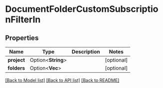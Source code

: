 # DocumentFolderCustomSubscriptionFilterIn

## Properties

Name | Type | Description | Notes
------------ | ------------- | ------------- | -------------
**project** | Option<**String**> |  | [optional]
**folders** | Option<**Vec<String>**> |  | [optional]

[[Back to Model list]](../README.md#documentation-for-models) [[Back to API list]](../README.md#documentation-for-api-endpoints) [[Back to README]](../README.md)


